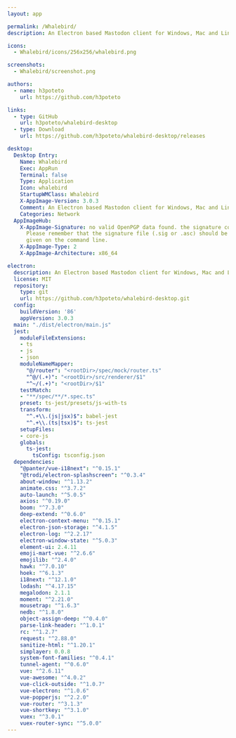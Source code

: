 ```yaml
---
layout: app

permalink: /Whalebird/
description: An Electron based Mastodon client for Windows, Mac and Linux

icons:
  - Whalebird/icons/256x256/whalebird.png

screenshots:
  - Whalebird/screenshot.png

authors:
  - name: h3poteto
    url: https://github.com/h3poteto

links:
  - type: GitHub
    url: h3poteto/whalebird-desktop
  - type: Download
    url: https://github.com/h3poteto/whalebird-desktop/releases

desktop:
  Desktop Entry:
    Name: Whalebird
    Exec: AppRun
    Terminal: false
    Type: Application
    Icon: whalebird
    StartupWMClass: Whalebird
    X-AppImage-Version: 3.0.3
    Comment: An Electron based Mastodon client for Windows, Mac and Linux
    Categories: Network
  AppImageHub:
    X-AppImage-Signature: no valid OpenPGP data found. the signature could not be verified.
      Please remember that the signature file (.sig or .asc) should be the first file
      given on the command line.
    X-AppImage-Type: 2
    X-AppImage-Architecture: x86_64

electron:
  description: An Electron based Mastodon client for Windows, Mac and Linux
  license: MIT
  repository:
    type: git
    url: https://github.com/h3poteto/whalebird-desktop.git
  config:
    buildVersion: '86'
    appVersion: 3.0.3
  main: "./dist/electron/main.js"
  jest:
    moduleFileExtensions:
    - ts
    - js
    - json
    moduleNameMapper:
      "@/router": "<rootDir>/spec/mock/router.ts"
      "^@/(.+)": "<rootDir>/src/renderer/$1"
      "^~/(.+)": "<rootDir>/$1"
    testMatch:
    - "**/spec/**/*.spec.ts"
    preset: ts-jest/presets/js-with-ts
    transform:
      "^.+\\.(js|jsx)$": babel-jest
      "^.+\\.(ts|tsx)$": ts-jest
    setupFiles:
    - core-js
    globals:
      ts-jest:
        tsConfig: tsconfig.json
  dependencies:
    "@panter/vue-i18next": "^0.15.1"
    "@trodi/electron-splashscreen": "^0.3.4"
    about-window: "^1.13.2"
    animate.css: "^3.7.2"
    auto-launch: "^5.0.5"
    axios: "^0.19.0"
    boom: "^7.3.0"
    deep-extend: "^0.6.0"
    electron-context-menu: "^0.15.1"
    electron-json-storage: "^4.1.5"
    electron-log: "^2.2.17"
    electron-window-state: "^5.0.3"
    element-ui: 2.4.11
    emoji-mart-vue: "^2.6.6"
    emojilib: "^2.4.0"
    hawk: "^7.0.10"
    hoek: "^6.1.3"
    i18next: "^12.1.0"
    lodash: "^4.17.15"
    megalodon: 2.1.1
    moment: "^2.21.0"
    mousetrap: "^1.6.3"
    nedb: "^1.8.0"
    object-assign-deep: "^0.4.0"
    parse-link-header: "^1.0.1"
    rc: "^1.2.7"
    request: "^2.88.0"
    sanitize-html: "^1.20.1"
    simplayer: 0.0.8
    system-font-families: "^0.4.1"
    tunnel-agent: "^0.6.0"
    vue: "^2.6.11"
    vue-awesome: "^4.0.2"
    vue-click-outside: "^1.0.7"
    vue-electron: "^1.0.6"
    vue-popperjs: "^2.2.0"
    vue-router: "^3.1.3"
    vue-shortkey: "^3.1.0"
    vuex: "^3.0.1"
    vuex-router-sync: "^5.0.0"
---
```

